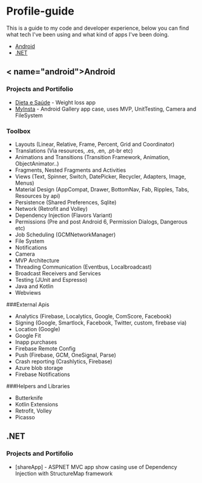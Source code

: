 # Profile-guide
This is a guide to my code and developer experience, below you can find what tech
I've been using and what kind of apps I've been doing.

* [Android](#android)
* [.NET](#net)

## < name="android">Android</a>

### Projects and Portifolio
* [Dieta e Saúde](https://play.google.com/store/apps/details?id=com.buscaalimento.android) - Weight loss app
* [MyInsta](https://github.com/cuchas/myinsta) - Android Gallery app case, uses MVP, UnitTesting, Camera and FileSystem

### Toolbox
* Layouts (Linear, Relative, Frame, Percent, Grid and Coordinator)
* Translations (Via resources, .es, .en, .pt-br etc)
* Animations and Transitions (Transition Framework, Animation, ObjectAnimator..)
* Fragments, Nested Fragments and Activities
* Views (Text, Spinner, Switch, DatePicker, Recycler, Adapters, Image, Menus)
* Material Design (AppCompat, Drawer, BottomNav, Fab, Ripples, Tabs, Resources by api)
* Persistence (Shared Preferences, Sqlite)
* Network (Retrofit and Volley)
* Dependency Injection (Flavors Variant)
* Permissions (Pre and post Android 6, Permission Dialogs, Dangerous etc)
* Job Scheduling (GCMNetworkManager)
* File System
* Notifications
* Camera
* MVP Architecture
* Threading Communication (Eventbus, Localbroadcast)
* Broadcast Receivers and Services
* Testing (JUnit and Espresso)
* Java and Kotlin
* Webviews

###External Apis
* Analytics (Firebase, Localytics, Google, ComScore, Facebook)
* Signing (Google, Smartlock, Facebook, Twitter, custom, firebase via)
* Location (Google)
* Google Fit
* Inapp purchases
* Firebase Remote Config
* Push (Firebase, GCM, OneSignal, Parse)
* Crash reporting (Crashlytics, Firebase)
* Azure blob storage
* Firebase Notifications

###Helpers and Libraries
* Butterknife
* Kotlin Extensions
* Retrofit, Volley
* Picasso

## <a name="net">.NET</a>
### Projects and Portifolio
* [shareApp] - ASPNET MVC app show casing use of Dependency Injection with StructureMap framework
